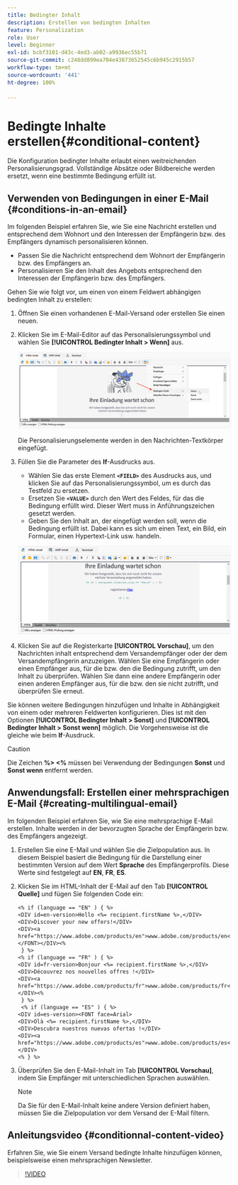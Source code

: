 ```yaml
---
title: Bedingter Inhalt
description: Erstellen von bedingten Inhalten
feature: Personalization
role: User
level: Beginner
exl-id: bcbf3101-d43c-4ed3-ab02-a9936ec55b71
source-git-commit: c248dd899ea704e43873652545c6b945c2915b57
workflow-type: tm+mt
source-wordcount: '441'
ht-degree: 100%

---
```


# Bedingte Inhalte erstellen{#conditional-content}

Die Konfiguration bedingter Inhalte erlaubt einen weitreichenden Personalisierungsgrad. Vollständige Absätze oder Bildbereiche werden ersetzt, wenn eine bestimmte Bedingung erfüllt ist.


## Verwenden von Bedingungen in einer E-Mail {#conditions-in-an-email}

Im folgenden Beispiel erfahren Sie, wie Sie eine Nachricht erstellen und entsprechend dem Wohnort und den Interessen der Empfängerin bzw. des Empfängers dynamisch personalisieren können.

* Passen Sie die Nachricht entsprechend dem Wohnort der Empfängerin bzw. des Empfängers an.
* Personalisieren Sie den Inhalt des Angebots entsprechend den Interessen der Empfängerin bzw. des Empfängers.

Gehen Sie wie folgt vor, um einen von einem Feldwert abhängigen bedingten Inhalt zu erstellen:

1. Öffnen Sie einen vorhandenen E-Mail-Versand oder erstellen Sie einen neuen.
1. Klicken Sie im E-Mail-Editor auf das Personalisierungssymbol und wählen Sie **[!UICONTROL Bedingter Inhalt > Wenn]** aus.

   ![Einfügen einer Bedingung](assets/condition-insert.png)

   Die Personalisierungselemente werden in den Nachrichten-Textkörper eingefügt.

1. Füllen Sie die Parameter des **If**-Ausdrucks aus.

   * Wählen Sie das erste Element **`<FIELD>`** des Ausdrucks aus, und klicken Sie auf das Personalisierungssymbol, um es durch das Testfeld zu ersetzen.
   * Ersetzen Sie **`<VALUE>`** durch den Wert des Feldes, für das die Bedingung erfüllt wird. Dieser Wert muss in Anführungszeichen gesetzt werden.
   * Geben Sie den Inhalt an, der eingefügt werden soll, wenn die Bedingung erfüllt ist. Dabei kann es sich um einen Text, ein Bild, ein Formular, einen Hypertext-Link usw. handeln.

   ![Bedingung in einer E-Mail](assets/condition-in-email.png)

1. Klicken Sie auf die Registerkarte **[!UICONTROL Vorschau]**, um den Nachrichten inhalt entsprechend dem Versandempfänger oder der dem Versandempfängerin anzuzeigen. Wählen Sie eine Empfängerin oder einen Empfänger aus, für die bzw. den die Bedingung zutrifft, um den Inhalt zu überprüfen. Wählen Sie dann eine andere Empfängerin oder einen anderen Empfänger aus, für die bzw. den sie nicht zutrifft, und überprüfen Sie erneut.

Sie können weitere Bedingungen hinzufügen und Inhalte in Abhängigkeit von einem oder mehreren Feldwerten konfigurieren. Dies ist mit den Optionen **[!UICONTROL Bedingter Inhalt > Sonst]** und **[!UICONTROL Bedingter Inhalt > Sonst wenn]** möglich. Die Vorgehensweise ist die gleiche wie beim **If**-Ausdruck.

>[!CAUTION]
>
>Die Zeichen **%> &lt;%** müssen bei Verwendung der Bedingungen  **Sonst** und **Sonst wenn** entfernt werden.


## Anwendungsfall: Erstellen einer mehrsprachigen E-Mail {#creating-multilingual-email}

Im folgenden Beispiel erfahren Sie, wie Sie eine mehrsprachige E-Mail erstellen. Inhalte werden in der bevorzugten Sprache der Empfängerin bzw. des Empfängers angezeigt.

1. Erstellen Sie eine E-Mail und wählen Sie die Zielpopulation aus. In diesem Beispiel basiert die Bedingung für die Darstellung einer bestimmten Version auf dem Wert **Sprache** des Empfängerprofils. Diese Werte sind festgelegt auf **EN**, **FR**, **ES**.
1. Klicken Sie im HTML-Inhalt der E-Mail auf den Tab **[!UICONTROL Quelle]** und fügen Sie folgenden Code ein:

   ```
   <% if (language == "EN" ) { %>
   <DIV id=en-version>Hello <%= recipient.firstName %>,</DIV>
   <DIV>Discover your new offers!</DIV>
   <DIV><a href="https://www.adobe.com/products/en">www.adobe.com/products/en</A></FONT></DIV><%
    } %>
   <% if (language == "FR" ) { %>
   <DIV id=fr-version>Bonjour <%= recipient.firstName %>,</DIV>
   <DIV>Découvrez nos nouvelles offres !</DIV>
   <DIV><a href="https://www.adobe.com/products/fr">www.adobe.com/products/fr</A></DIV><%
    } %>
    <% if (language == "ES" ) { %>
   <DIV id=es-version><FONT face=Arial>
   <DIV>Olà <%= recipient.firstName %>,</DIV>
   <DIV>Descubra nuestros nuevas ofertas !</DIV>
   <DIV><a href="https://www.adobe.com/products/es">www.adobe.com/products/es</A></DIV>
   <% } %>
   ```

1. Überprüfen Sie den E-Mail-Inhalt im Tab **[!UICONTROL Vorschau]**, indem Sie Empfänger mit unterschiedlichen Sprachen auswählen.

   >[!NOTE]
   >
   >Da Sie für den E-Mail-Inhalt keine andere Version definiert haben, müssen Sie die Zielpopulation vor dem Versand der E-Mail filtern.

## Anleitungsvideo {#conditionnal-content-video}

Erfahren Sie, wie Sie einem Versand bedingte Inhalte hinzufügen können, beispielsweise einen mehrsprachigen Newsletter.

>[!VIDEO](https://video.tv.adobe.com/v/3446720?quality=12&captions=ger)
